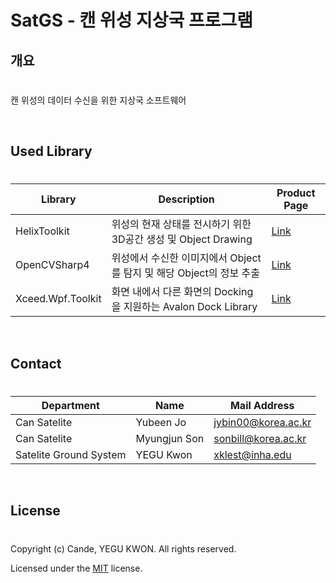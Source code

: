 # SatGS - 캔 위성 지상국 프로그램

## 개요
#
캔 위성의 데이터 수신을 위한 지상국 소프트웨어  

<br/>

## Used Library
#
|Library|Description|Product Page|
|-------|-----------|------------|
|HelixToolkit|위성의 현재 상태를 전시하기 위한 3D공간 생성 및 Object Drawing|[Link](https://github.com/helix-toolkit/helix-toolkit)|
|OpenCVSharp4|위성에서 수신한 이미지에서 Object를 탐지 및 해당 Object의 정보 추출|[Link](https://github.com/shimat/opencvsharp)|
|Xceed.Wpf.Toolkit|화면 내에서 다른 화면의 Docking을 지원하는 Avalon Dock Library|[Link](https://xceed.com/en/our-products/product/toolkit-plus-for-wpf)|

<br/>

## Contact
#
|Department|Name|Mail Address|
|----------|----|------------|
|Can Satelite|Yubeen Jo|jybin00@korea.ac.kr|
|Can Satelite|Myungjun Son|sonbill@korea.ac.kr|
|Satelite Ground System|YEGU Kwon|xklest@inha.edu|

<br/>

## License
# 
Copyright (c) Cande, YEGU KWON. All rights reserved.

Licensed under the [MIT](LICENSE) license.
 